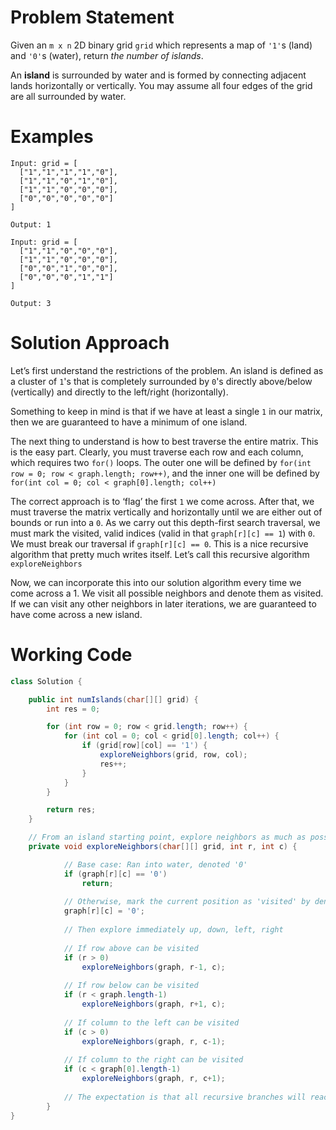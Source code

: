 # Problem Statement

Given an `m x n` 2D binary grid `grid` which represents a map of `'1'`s (land) and `'0'`s (water), return *the number of islands*.

An **island** is surrounded by water and is formed by connecting adjacent lands horizontally or vertically. You may assume all four edges of the grid are all surrounded by water.

# Examples
```text
Input: grid = [
  ["1","1","1","1","0"],
  ["1","1","0","1","0"],
  ["1","1","0","0","0"],
  ["0","0","0","0","0"]
]

Output: 1
```
```text
Input: grid = [
  ["1","1","0","0","0"],
  ["1","1","0","0","0"],
  ["0","0","1","0","0"],
  ["0","0","0","1","1"]
]

Output: 3
```

# Solution Approach
Let’s first understand the restrictions of the problem. An island is defined as a cluster of `1`'s that is completely surrounded by `0`'s directly above/below (vertically) and directly to the left/right (horizontally).

Something to keep in mind is that if we have at least a single `1` in our matrix, then we are guaranteed to have a minimum of one island. 

The next thing to understand is how to best traverse the entire matrix. This is the easy part. Clearly, you must traverse each row and each column, which requires two `for()` loops. The outer one will be defined by `for(int row = 0; row < graph.length; row++)`, and the inner one will be defined by `for(int col = 0; col < graph[0].length; col++)`

The correct approach is to ‘flag’ the first `1` we come across. After that, we must traverse the matrix vertically and horizontally until we are either out of bounds or run into a `0`. As we carry out this depth-first search traversal, we must mark the visited, valid indices (valid in that `graph[r][c] == 1`) with `0`. We must break our traversal if `graph[r][c] == 0`. This is a nice recursive algorithm that pretty much writes itself. Let’s call this recursive algorithm `exploreNeighbors`

Now, we can incorporate this into our solution algorithm every time we come across a 1. We visit all possible neighbors and denote them as visited. If we can visit any other neighbors in later iterations, we are guaranteed to have come across a new island.

# Working Code
```java
class Solution {

    public int numIslands(char[][] grid) {
        int res = 0;

        for (int row = 0; row < grid.length; row++) {
            for (int col = 0; col < grid[0].length; col++) {
                if (grid[row][col] == '1') {
                    exploreNeighbors(grid, row, col);
                    res++;
                }
            }
        }

        return res;
    }

    // From an island starting point, explore neighbors as much as possible
    private void exploreNeighbors(char[][] grid, int r, int c) {

			// Base case: Ran into water, denoted '0'
			if (graph[r][c] == '0')
				return;
				
			// Otherwise, mark the current position as 'visited' by denoting it '0'
			graph[r][c] = '0';
			
			// Then explore immediately up, down, left, right
			
			// If row above can be visited
			if (r > 0)
				exploreNeighbors(graph, r-1, c);
				
			// If row below can be visited
			if (r < graph.length-1)
				exploreNeighbors(graph, r+1, c);
				
			// If column to the left can be visited
			if (c > 0)
				exploreNeighbors(graph, r, c-1);
			
			// If column to the right can be visited
			if (c < graph[0].length-1)
				exploreNeighbors(graph, r, c+1);
			
			// The expectation is that all recursive branches will reach base case   
		}
}
```
